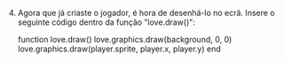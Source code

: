 
4. Agora que já criaste o jogador, é hora de desenhá-lo no ecrã. Insere o seguinte código dentro da função "love.draw()":

	function love.draw()
 		love.graphics.draw(background, 0, 0)
  		love.graphics.draw(player.sprite, player.x, player.y)
	end


